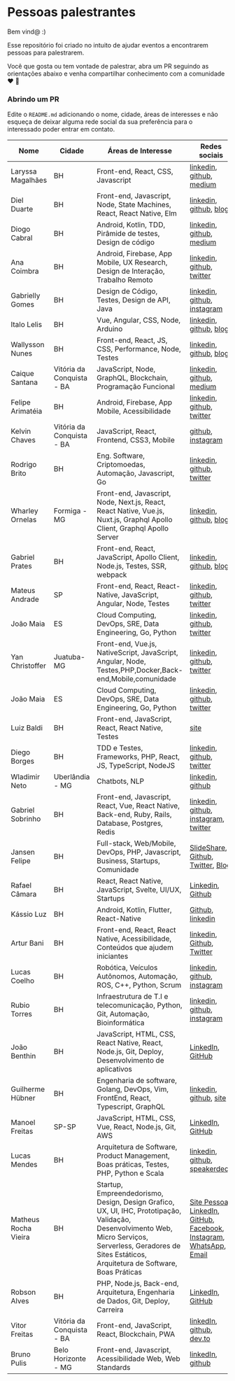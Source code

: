 
# Pessoas palestrantes

Bem vind@ :)

Esse repositório foi criado no intuito de ajudar eventos a encontrarem pessoas para palestrarem.

Você que gosta ou tem vontade de palestrar, abra um PR seguindo as orientações abaixo e venha compartilhar conhecimento com a comunidade :heart: :punch:

### Abrindo um PR

Edite o `README.md`  adicionando o  nome, cidade, áreas de interesses e não esqueça de deixar alguma rede social da sua preferência para o interessado poder entrar em contato.


| Nome | Cidade | Áreas de Interesse| Redes sociais
|--|--|--|--|
| Laryssa Magalhães | BH | Front-end, React, CSS, Javascript | [linkedin](https://www.linkedin.com/in/laryssa-magalhaes/), [github](https://github.com/laryssamagalhaes/), [medium](https://medium.com/@larymagal)
| Diel Duarte | BH | Front-end, Javascript, Node, State Machines, React, React Native, Elm | [linkedin](https://www.linkedin.com/in/dielduarte/), [github](https://github.com/dielduarte), [blog](https://dielduarte.github.io/blog/)
| Diogo Cabral | BH | Android, Kotlin, TDD, Pirâmide de testes, Design de código | [linkedin](https://www.linkedin.com/in/drcabral/), [github](https://github.com/drcabral), [medium](https://medium.com/@drkbral)
| Ana Coimbra | BH | Android, Firebase, App Mobile, UX Research, Design de Interação, Trabalho Remoto | [linkedin](https://www.linkedin.com/in/anacoimbrag/), [github](https://github.com/anacoimbrag), [twitter](https://twitter.com/anacoimbrag)
| Gabrielly Gomes | BH | Design de Código, Testes, Design de API, Java | [linkedin](https://www.linkedin.com/in/gabrielly-gomes-362770b0/), [github](https://github.com/GabriellyGomes), [instagram](https://www.instagram.com/gabyagomes/)
| Italo Lelis | BH | Vue, Angular, CSS, Node, Arduino | [linkedin](https://www.linkedin.com/in/italoleliscarvalho/), [github](https://github.com/italohdc), [blog](https://italolelis.com/)
| Wallysson Nunes | BH | Front-end, React, JS, CSS, Performance, Node, Testes | [linkedin](https://www.linkedin.com/in/wallynm/), [github](https://github.com/wallynm), [blog](https://medium.com/@wallynm)
| Caique Santana | Vitória da Conquista - BA | JavaScript, Node, GraphQL, Blockchain, Programação Funcional | [linkedin](https://www.linkedin.com/in/caique39/), [github](https://github.com/caique39), [medium](https://medium.com/@caique39/)
| Felipe Arimatéia | BH | Android, Firebase, App Mobile, Acessibilidade | [linkedin](https://www.linkedin.com/in/felipearimateia), [github](https://github.com/felipearimateia), [twitter](https://twitter.com/twiterdoari)
| Kelvin Chaves | Vitória da Conquista - BA | JavaScript, React, Frontend, CSS3, Mobile | [github](https://github.com/KelvinCS), [instagram](https://www.instagram.com/_kelvinchaves)
| Rodrigo Brito | BH | Eng. Software, Criptomoedas, Automação, Javascript, Go  | [linkedin](https://www.linkedin.com/in/rodrigo-brito-ab46a260/), [github](https://github.com/rodrigo-brito), [twitter](https://twitter.com/RodrigoFBrito)
| Wharley Ornelas | Formiga - MG | Front-end, Javascript, Node, Next.js, React, React Native, Vue.js, Nuxt.js, Graphql Apollo Client, Graphql Apollo Server | [linkedin](https://www.linkedin.com/in/wharley-ornelas-da-rocha-65420932/), [github](https://github.com/wharley), [blog](https://wharley.github.io)
| Gabriel Prates | BH | Front-end, React, JavaScript, Apollo Client, Node.js, Testes, SSR, webpack | [linkedin](https://www.linkedin.com/in/gabrielprates/), [github](https://github.com/gabsprates/), [blog](https://gabrielprates.com/)
| Mateus Andrade | SP | Front-end, React, React-Native, JavaScript, Angular, Node, Testes | [linkedin](https://www.linkedin.com/in/mateus-andrade-costa-neri/), [github](https://github.com/MateusAndrade/), [twitter](https://twitter.com/Mateus_Andrad_)
| João Maia | ES | Cloud Computing, DevOps, SRE, Data Engineering, Go, Python | [linkedin](https://www.linkedin.com/in/jvrmaia/), [github](https://github.com/jvrmaia/), [twitter](https://twitter.com/jvrmaia)
| Yan Christoffer | Juatuba-MG | Front-end, Vue.js, NativeScript, JavaScript, Angular, Node, Testes,PHP,Docker,Back-end,Mobile,comunidade | [linkedin](https://www.linkedin.com/in/yan-christoffer-4b401a135/), [github](https://github.com/yanccprogramador/), [twitter](https://twitter.com/yan_christoffer)
| João Maia | ES | Cloud Computing, DevOps, SRE, Data Engineering, Go, Python | [linkedin](https://www.linkedin.com/in/jvrmaia/), [github](https://github.com/jvrmaia/), [twitter](https://twitter.com/jvrmaia)
| Luiz Baldi | BH | Front-end, JavaScript, React, React Native, Testes | [site](http://luizbaldi.com/)
| Diego Borges | BH | TDD e Testes, Frameworks, PHP, React, JS, TypeScript, NodeJS | [linkedin](https://www.linkedin.com/in/eudiegoborgs/), [github](https://github.com/eudiegoborgs/), [twitter](https://twitter.com/eudiegoborgs_)
| Wladimir Neto | Uberlândia - MG | Chatbots, NLP | [linkedin](https://www.linkedin.com/in/wladimirteixeiraneto/), [github](https://github.com/wladneto)
| Gabriel Sobrinho | BH | Front-end, Javascript, React, Vue, React Native, Back-end, Ruby, Rails, Database, Postgres, Redis | [linkedin](https://www.linkedin.com/in/gabrielsobrinho/), [github](https://github.com/sobrinho), [instagram](https://www.instagram.com/gcsobrinho/), [twitter](https://twitter.com/sobrinho)
| Jansen Felipe | BH | Full-stack, Web/Mobile, DevOps, PHP, Javascript, Business, Startups, Comunidade | [SlideShare](https://pt.slideshare.net/jansenfelipe/presentations), [Github](https://github.com/jansenfelipe), [Twitter](https://twitter.com/jansenfelipe), [Blog](https://jansenfelipe.com.br)
| Rafael Câmara | BH | React, React Native, JavaScript, Svelte, UI/UX, Startups | [Linkedin](http://linkedin.com/in/rafaelcamaram/), [Github](http://github.com/rafaelcamaram)
| Kássio Luz | BH | Android, Kotlin, Flutter, React-Native | [Github](https://github.com/KassioVieira), [linkedin](https://linkedin.com/in/kassio-vieira-luz/)
| Artur Bani | BH | Front-end, React, React Native, Acessibilidade, Conteúdos que ajudem iniciantes | [linkedin](https://www.linkedin.com/in/arturbani/), [Github](https://github.com/arturbani), [Twitter](https://twitter.com/artrbni)
| Lucas Coelho | BH | Robótica, Veículos Autônomos, Automação, ROS, C++, Python, Scrum | [linkedin](https://www.linkedin.com/in/lucascoelhof/), [github](https://github.com/lucascoelhof), [instagram](https://www.instagram.com/lucascoelhof/)
| Rubio Torres | BH |  Infraestrutura de T.I e telecomunicação, Python, Git, Automação, Bioinformática | [linkedin](https://www.linkedin.com/in/rubio-torres-castro-viana-75b9a267), [github](https://github.com/rubiotorres), [instagram](https://www.instagram.com/ru_torres/)
| João Benthin | BH | JavaScript, HTML, CSS, React Native, React, Node.js, Git, Deploy, Desenvolvimento de aplicativos | [LinkedIn](https://www.linkedin.com/in/joaobenthin), [GitHub](https://github.com/joaobenthin)
| Guilherme Hübner | BH | Engenharia de software, Golang, DevOps, Vim, FrontEnd, React, Typescript, GraphQL | [linkedin](https://www.linkedin.com/in/guilhermehubner91/), [github](https://github.com/guilhermehubner), [site](https://guilhermehubner.com)
| Manoel Freitas | SP-SP | JavaScript, HTML, CSS, Vue, React, Node.js, Git, AWS | [LinkedIn](https://www.linkedin.com/in/manoeljosefneto), [GitHub](https://github.com/manoel-freitas)
| Lucas Mendes | BH | Arquitetura de Software, Product Management, Boas práticas, Testes, PHP, Python e Scala | [linkedin](https://www.linkedin.com/in/devsdmf), [github](https://www.github.com/devsdmf), [speakerdeck](https://speakerdeck.com/devsdmf)
| Matheus Rocha Vieira | BH | Startup, Empreendedorismo, Design, Design Grafico, UX, UI, IHC, Prototipação, Validação, Desenvolvimento Web, Micro Serviços, Serverless, Geradores de Sites Estáticos, Arquitetura de Software, Boas Práticas | [Site Pessoal](http://matheusrv.netlify.com), [LinkedIn](https://www.linkedin.com/in/matheusrv), [GitHub](https://github.com/MatheusRV), [Facebook](https://www.facebook.com/matheu.srv.br), [Instagram](https://www.instagram.com/matheu.srv.br/), [WhatsApp](https://api.whatsapp.com/send?phone=5531971363875&text=Encontrei%20seu%20WhatsApp%20no%20GitHub%20laryssamagalhaes%2Fpessoas-palestrantes%20e%20gostaria%20de%20conversar), [Email](mailto:matheusrv@email.com)
| Robson Alves | BH | PHP, Node.js, Back-end, Arquitetura, Engenharia de Dados, Git, Deploy, Carreira | [LinkedIn](https://www.linkedin.com/in/robsonalvesbh), [GitHub](https://github.com/robsonalvesbh)
| Vitor Freitas | Vitória da Conquista - BA | Front-end, JavaScript, React, Blockchain, PWA | [linkedIn](https://www.linkedin.com/in/vitorldfreitas), [github](https://github.com/vitorfreitas), [dev.to](https://dev.to/vitorfreitas)
| Bruno Pulis | Belo Horizonte - MG | Front-end, Javascript, Acessibilidade Web, Web Standards| [linkedIn](https://www.linkedin.com/in/pulis/), [github](https://github.com/brunopulis)
